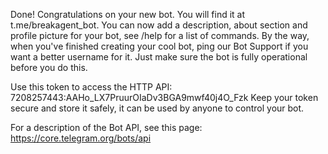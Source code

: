 Done! Congratulations on your new bot. You will find it at t.me/breakagent_bot. You can now add a description, about section and profile picture for your bot, see /help for a list of commands. By the way, when you've finished creating your cool bot, ping our Bot Support if you want a better username for it. Just make sure the bot is fully operational before you do this.

Use this token to access the HTTP API:
7208257443:AAHo_LX7PruurOIaDv3BGA9mwf40j4O_Fzk
Keep your token secure and store it safely, it can be used by anyone to control your bot.

For a description of the Bot API, see this page: https://core.telegram.org/bots/api